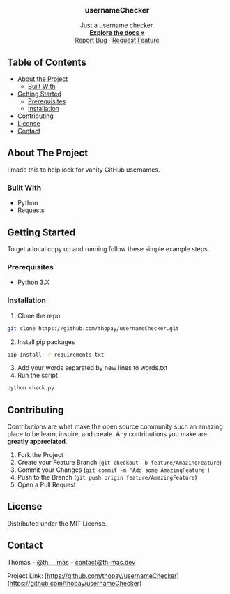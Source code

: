<!-- PROJECT LOGO -->
<br />
<p align="center">

  <h3 align="center">usernameChecker</h3>

  <p align="center">
    Just a username checker.
    <br />
    <a href="https://github.com/thopay/usernameChecker"><strong>Explore the docs »</strong></a>
    <br />
    <a href="https://github.com/thopay/usernameChecker">Report Bug</a>
    ·
    <a href="https://github.com/thopay/usernameChecker">Request Feature</a>
  </p>
</p>



<!-- TABLE OF CONTENTS -->
## Table of Contents

* [About the Project](#about-the-project)
  * [Built With](#built-with)
* [Getting Started](#getting-started)
  * [Prerequisites](#prerequisites)
  * [Installation](#installation)
* [Contributing](#contributing)
* [License](#license)
* [Contact](#contact)



<!-- ABOUT THE PROJECT -->
## About The Project

I made this to help look for vanity GitHub usernames.

### Built With
* Python
* Requests


<!-- GETTING STARTED -->
## Getting Started

To get a local copy up and running follow these simple example steps.

### Prerequisites

* Python 3.X

### Installation

1. Clone the repo
```sh
git clone https://github.com/thopay/usernameChecker.git
```
2. Install pip packages
```sh
pip install -r requirements.txt
```
3. Add your words separated by new lines to words.txt
4. Run the script
```sh
python check.py
```


<!-- CONTRIBUTING -->
## Contributing

Contributions are what make the open source community such an amazing place to be learn, inspire, and create. Any contributions you make are **greatly appreciated**.

1. Fork the Project
2. Create your Feature Branch (`git checkout -b feature/AmazingFeature`)
3. Commit your Changes (`git commit -m 'Add some AmazingFeature'`)
4. Push to the Branch (`git push origin feature/AmazingFeature`)
5. Open a Pull Request



<!-- LICENSE -->
## License

Distributed under the MIT License.



<!-- CONTACT -->
## Contact

Thomas - [@th___mas](https://twitter.com/th___mas) - contact@th-mas.dev

Project Link: [https://github.com/thopay/usernameChecker](https://github.com/thopay/usernameChecker)
